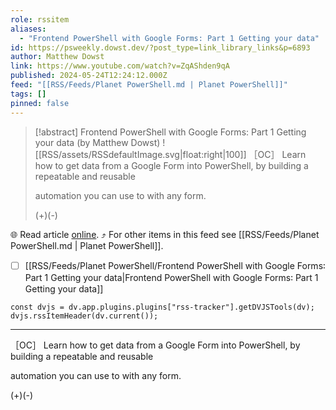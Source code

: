 ```yaml
---
role: rssitem
aliases:
  - "Frontend PowerShell with Google Forms: Part 1 Getting your data"
id: https://psweekly.dowst.dev/?post_type=link_library_links&p=6893
author: Matthew Dowst
link: https://www.youtube.com/watch?v=ZqAShden9qA
published: 2024-05-24T12:24:12.000Z
feed: "[[RSS/Feeds/Planet PowerShell.md | Planet PowerShell]]"
tags: []
pinned: false
---
```


> [!abstract] Frontend PowerShell with Google Forms: Part 1 Getting your data (by Matthew Dowst)
> ![[RSS/assets/RSSdefaultImage.svg|float:right|100]] ［OC］ Learn how to get data from a Google Form into PowerShell, by building a repeatable and reusable
> 
> automation you can use to with any form.
> 
> (+)(-)

🌐 Read article [online](https://www.youtube.com/watch?v=ZqAShden9qA). ⤴ For other items in this feed see [[RSS/Feeds/Planet PowerShell.md | Planet PowerShell]].

- [ ] [[RSS/Feeds/Planet PowerShell/Frontend PowerShell with Google Forms꞉ Part 1 Getting your data|Frontend PowerShell with Google Forms꞉ Part 1 Getting your data]]

~~~dataviewjs
const dvjs = dv.app.plugins.plugins["rss-tracker"].getDVJSTools(dv);
dvjs.rssItemHeader(dv.current());
~~~

- - -

［OC］ Learn how to get data from a Google Form into PowerShell, by building a repeatable and reusable

automation you can use to with any form.

(+)(-)
